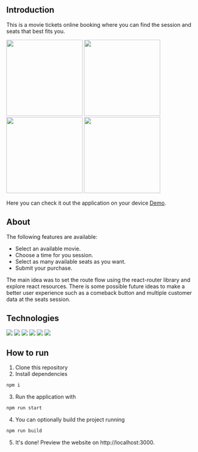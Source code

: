 ## Introduction

This is a movie tickets online booking where you can 
find the session and seats that best fits you.

<span>
  <img src="https://user-images.githubusercontent.com/93560377/149567414-c14ab0db-288c-4362-991c-8eeee047925f.png" width="200px"/>
  <img src="https://user-images.githubusercontent.com/93560377/149567514-8f63402c-9e7e-4825-9f3d-2bfb0828b1ff.png" width="200px"/>
  <img src="https://user-images.githubusercontent.com/93560377/149567560-6532ec40-40ae-4624-a0fc-fa190a072128.png" width="200px"/>
  <img src="https://user-images.githubusercontent.com/93560377/149567733-0e569d97-fe40-47ae-b157-f3ac938ac8c4.png" width="200px"/>
<span/>
  
Here you can check it out the application on your device
[Demo](https://cineflex-react-app.vercel.app/).

## About

The following features are available: 

* Select an available movie.
* Choose a time for you session.
* Select as many available seats as you want.
* Submit your purchase.

The main idea was to set the route flow using the react-router
library and explore react resources. There is some possible
future ideas to make a better user experience such as a comeback button
and multiple customer data at the seats session.

## Technologies

<img src="https://img.shields.io/badge/React-20232A?style=for-the-badge&logo=react&logoColor=61DAFB"/>
<img src="https://img.shields.io/badge/npm-CB3837?style=for-the-badge&logo=npm&logoColor=white"/>
<img src="https://img.shields.io/badge/Vercel-000000?style=for-the-badge&logo=vercel&logoColor=white"/>
<img src="https://img.shields.io/badge/React_Router-CA4245?style=for-the-badge&logo=react-router&logoColor=white"/>
<img src="https://img.shields.io/badge/axios%20-%2320232a.svg?&style=for-the-badge&color=informational"/>
<img src="https://img.shields.io/badge/CSS3-1572B6?style=for-the-badge&logo=css3&logoColor=white"/>

## How to run

1. Clone this repository
2. Install dependencies
```bash
npm i
```
3.  Run the application with
```bash
npm run start
```
4.  You can optionally build the project running
```bash
npm run build
```
5. It's done! Preview the website on http://localhost:3000.
